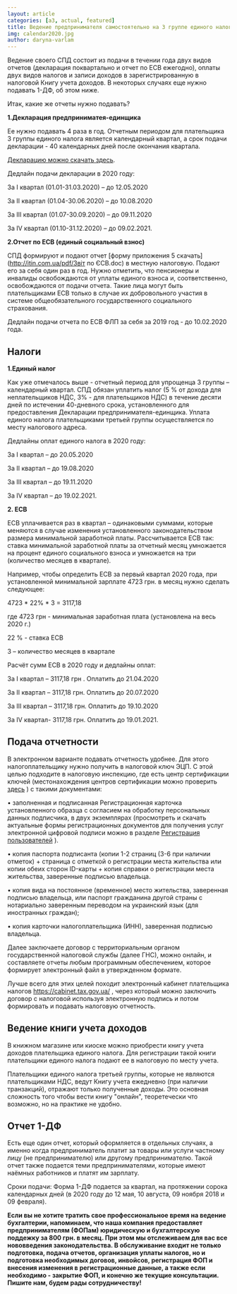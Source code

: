 ```yaml
---
layout: article
categories: [a3, actual, featured]
title: Ведение предпринимателя самостоятельно на 3 группе единого налога 2020
img: calendar2020.jpg
author: daryna-varlam 
--- 
```

Ведение своего СПД состоит из подачи в течении года двух видов отчетов (декларация поквартально и отчет по ЕСВ ежегодно), 
оплаты двух видов налогов и записи доходов в зарегистрированную в налоговой Книгу учета доходов. 
В некоторых случаях еще нужно подавать 1-ДФ, об этом ниже.

Итак, какие же отчеты нужно подавать?

**1.Декларация предприниматея-единщика**

Ее нужно подавать 4 раза в год. Отчетным периодом для плательщика 3 группы единого налога является календарный квартал, 
а срок подачи декларации - 40 календарных дней после окончания квартала.

[Декларацию можно скачать здесь](itinua.github.io/pdf/poddeclfop.pdf).

Дедлайн подачи декларации в 2020 году:

За І квартал (01.01-31.03.2020) – до 12.05.2020

За ІІ квартал (01.04-30.06.2020) – до 10.08.2020

За ІІІ квартал (01.07-30.09.2020) – до 09.11.2020

За ІV квартал (01.10-31.12.2020) – до 09.02.2021.


**2.Отчет по ЕСВ (единый социальный взнос)**

СПД формируют и подают  отчет [форму приложения 5 скачать](http://itin.com.ua/pdf/Звіт по ЄСВ.doc) в местную налоговую. Подают его за себя один раз в год. Нужно отметить, что пенсионеры и инвалиды освобождаются от уплаты единого взноса и, соответственно, освобождаются от подачи отчета. Такие лица могут быть плательщиками ЕСВ только в случае их добровольного участия в системе общеобязательного государственного социального страхования. 

Дедлайн подачи отчета по ЕСВ ФЛП за себя за 2019 год  - до 10.02.2020 года.

## Налоги

**1.Единый налог**

Как уже отмечалось выше - отчетный период для упрощенца 3 группы – календарный квартал. СПД обязан уплатить налог (5 % от дохода для неплательщиков НДС, 3% - для плательщиков НДС) в течение десяти дней по истечении 40-дневного срока, установленного для предоставления Декларации предпринимателя-единщика. Уплата единого налога плательщиками третьей группы осуществляется по месту налогового адреса.

Дедлайны оплат единого налога в 2020 году:

За І квартал – до 20.05.2020

За ІІ квартал – до 19.08.2020

За ІІІ квартал – до 19.11.2020

За ІV квартал – до 19.02.2021.


**2. ЕСВ**

ЕСВ уплачивается раз в квартал – одинаковыми суммами, которые меняются в случае изменения установленного законодательством 
размера минимальной заработной платы. Рассчитывается ЕСВ так: ставка минимальной заработной платы за отчетный месяц умножается
на процент единого социального взноса и умножается на три (количество месяцев в квартале). 

Например, чтобы определить ЕСВ за первый квартал 2020 года, при установленной минимальной зарплате 4723 грн. в месяц нужно сделать следующее:

 4723 * 22% * 3 = 3117,18 

где 4723 грн - минимальная заработная плата (установлена на весь 2020 г.)

22 % - ставка ЕСВ

3 – количество месяцев в квартале

Расчёт сумм ЕСВ в 2020 году и дедлайны оплат:

За І квартал – 3117,18 грн . Оплатить до 21.04.2020

За ІІ квартал – 3117,18 грн. Оплатить до 20.07.2020

За ІІІ квартал – 3117,18 грн. Оплатить до 19.10.2020

За ІV квартал- 3117,18 грн. Оплатить до 19.01.2021.


## Подача отчетности

В электронном варианте подавать отчетность удобнее. Для этого налогоплательщику нужно получить в налоговой ключ ЭЦП. 
С этой целью подходите в налоговую инспекцию, где есть центр сертификации ключей (местонахождения центров сертификации можно проверить [здесь](https://acskidd.gov.ua/etrusted-services) ) с такими документами:

• заполненная и подписанная Регистрационная карточка установленного образца с согласием на обработку персональных данных подписчика, в двух экземплярах (просмотреть и скачать актуальные формы регистрационных документов для получения услуг электронной цифровой подписи можно в разделе [Регистрация пользователей](https://acskidd.gov.ua/fiz_osoba) ).

• копия паспорта подписанта (копии 1-2 страниц (3-6 при наличии отметок) + страница с отметкой о регистрации места 
жительства или копии обеих сторон ID-карты + копия справки о регистрации места жительства, заверенные подписью владельца.

• копия вида на постоянное (временное) место жительства, заверенная подписью владельца, или паспорт гражданина другой 
страны с нотариально заверенным переводом на украинский язык (для иностранных граждан);

• копия карточки налогоплательщика (ИНН), заверенная подписью владельца.

Далее заключаете договор с территориальным органом государственной налоговой службы (далее ГНС), можно онлайн, и составляете отчеты любым программным обеспечением, которое формирует электронный файл в утвержденном формате. 

Лучше всего для этих целей походит электронный кабинет плательщика налогов https://cabinet.tax.gov.ua/ , через который можно заключить договор с налоговой используя электронную подпись и потом формировать и подавать налоговую отчетность.

## Ведение книги учета доходов
В книжном магазине или киоске можно приобрести книгу учета доходов плательщика единого налога. Для регистрации
такой книги плательщики единого налога подают ее в налоговую по месту учета.

Плательщики единого налога третьей группы, которые не являются плательщиками НДС, ведут Книгу учета  ежедневно 
(при наличии транзакций), отражают только полученные доходы. Это основная сложность того чтобы вести книгу "онлайн", теоретечески что возможно, но на практике не удобно.

## Отчет 1-ДФ

Есть еще один отчет, который оформляется в отдельных случаях, а именно когда предприниматель платит за товары или услуги частному лицу (не предпринимателю) или другому предпринимателю. Такой отчет также подается теми предпринимателями, которые имеют наёмных работников и платят им зарплату.

Сроки подачи: Форма 1-ДФ подается за квартал, на протяжении сорока календарных дней (в 2020 году до 12 мая, 10 августа, 09 ноября 2018 и 09 февраля). 

**Если вы не хотите тратить свое профессиональное время на ведение бухгалтерии, напоминаем, что наша компания предоставляет предпринимателям (ФОПам) юридическую и бухгалтерскую поддежку за 800 грн. в месяц. При этом мы отслеживаем для вас все нововведения законодательства. В обслуживание входит не только подготовка, подача отчетов, организация уплаты налогов, но и подготовка необходимых договов, инвойсов, регистрация ФОП и внесения изменения в регистрационные данные, а также если необходимо - закрытие ФОП, и конечно же текущие консультации. Пишите нам, будем рады сотрудничеству!**

